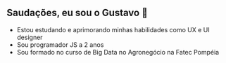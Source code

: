 <h2>Saudações, eu sou o Gustavo 👋</h2>

<ul>
  <liProgramador Front-end (react/vue)</li>
  <li>Estou estudando e aprimorando minhas habilidades como UX e UI designer </li>
  <li>Sou programador JS a 2 anos</li>
  <li>Sou formado no curso de Big Data no Agronegócio na Fatec Pompéia</li>
<!--   <li>Faço freelances de sites e sistemas em meu tempo livre</li> -->
<!--   <li>Vamos trocar uma idéia? entre em contato (11) 9 7741 6788</li> -->
</ul>
